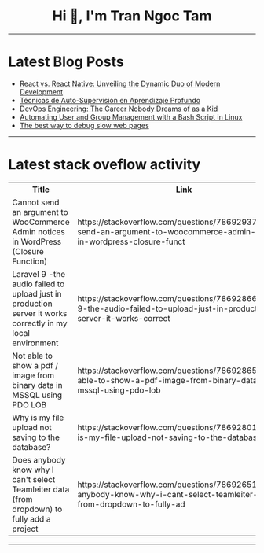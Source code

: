 <h1 align="center">Hi 👋, I'm Tran Ngoc Tam</h1>

---

# Latest Blog Posts 
<!-- BLOG-POST-LIST:START -->
- [React vs. React Native: Unveiling the Dynamic Duo of Modern Development](https://dev.to/globaljoye/react-vs-react-native-unveiling-the-dynamic-duo-of-modern-development-4jbf)
- [Técnicas de Auto-Supervisión en Aprendizaje Profundo](https://dev.to/gcjordi/tecnicas-de-auto-supervision-en-aprendizaje-profundo-2i41)
- [DevOps Engineering: The Career Nobody Dreams of as a Kid](https://dev.to/nilebits/devops-engineering-the-career-nobody-dreams-of-as-a-kid-4foe)
- [Automating User and Group Management with a Bash Script in Linux](https://dev.to/alexindevs/automating-user-and-group-management-with-a-bash-script-in-linux-225j)
- [The best way to debug slow web pages](https://dev.to/sentry/the-number-1-best-way-to-debug-slow-web-pages-41kj)
<!-- BLOG-POST-LIST:END -->

---

# Latest stack oveflow activity
<table>
  <tr><th>Title</th><th>Link</th></tr>
  <!-- STACKOVERFLOW:START --><tr><td>Cannot send an argument to WooCommerce Admin notices in WordPress &lpar;Closure Function&rpar;</td><td>https://stackoverflow.com/questions/78692937/cannot-send-an-argument-to-woocommerce-admin-notices-in-wordpress-closure-funct</td></tr><tr><td>Laravel 9 -the audio failed to upload just in production server it works correctly in my local environment</td><td>https://stackoverflow.com/questions/78692866/laravel-9-the-audio-failed-to-upload-just-in-production-server-it-works-correct</td></tr><tr><td>Not able to show a pdf / image from binary data in MSSQL using PDO LOB</td><td>https://stackoverflow.com/questions/78692865/not-able-to-show-a-pdf-image-from-binary-data-in-mssql-using-pdo-lob</td></tr><tr><td>Why is my file upload not saving to the database?</td><td>https://stackoverflow.com/questions/78692801/why-is-my-file-upload-not-saving-to-the-database</td></tr><tr><td>Does anybody know why I can&#39;t select Teamleiter data &lpar;from dropdown&rpar; to fully add a project</td><td>https://stackoverflow.com/questions/78692651/does-anybody-know-why-i-cant-select-teamleiter-data-from-dropdown-to-fully-ad</td></tr><!-- STACKOVERFLOW:END -->
</table>

---


